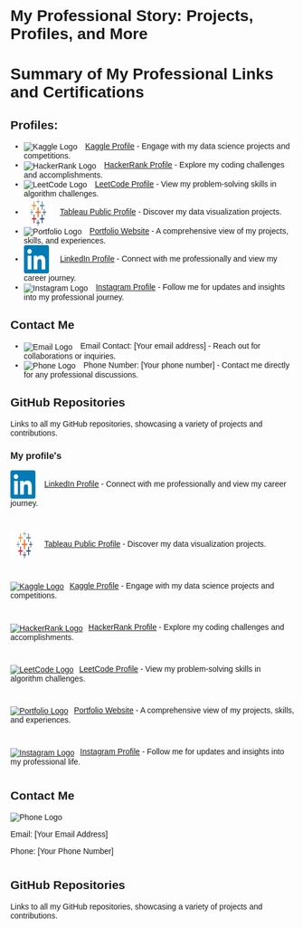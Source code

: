 <h1>My Professional Story: Projects, Profiles, and More </h1>

<!DOCTYPE html>
<html lang='en'>
<head>
    <meta charset='UTF-8'>
    <meta name='viewport' content='width=device-width, initial-scale=1.0'>
    <title>Professional Links and Certifications</title>
</head>
<body>

<h1>Summary of My Professional Links and Certifications</h1>

<h2>Profiles:</h2>
<ul>
    <li><img src='https://www.kaggle.com/favicon.ico' alt='Kaggle Logo' width='16' height='16'> <a href='[Link to my Kaggle profile]'>Kaggle Profile</a> - Engage with my data science projects and competitions.</li>
    <li><img src='https://www.hackerrank.com/favicon.ico' alt='HackerRank Logo' width='16' height='16'> <a href='[Link to my HackerRank profile]'>HackerRank Profile</a> - Explore my coding challenges and accomplishments.</li>
    <li><img src='https://leetcode.com/favicon.ico' alt='LeetCode Logo' width='16' height='16'> <a href='[Link to my LeetCode profile]'>LeetCode Profile</a> - View my problem-solving skills in algorithm challenges.</li>
    <li><img src='https://github.com/shreyjain99/shreyjain99/blob/main/Tableau%20logo.png' alt='Tableau Logo' width='16' height='16'> <a href='https://public.tableau.com/app/profile/shrey.jain6858/vizzes'>Tableau Public Profile</a> - Discover my data visualization projects.</li>
    <li><img src='https://yourportfolio.com/logo.png' alt='Portfolio Logo' width='16' height='16'> <a href='[Link to my portfolio website]'>Portfolio Website</a> - A comprehensive view of my projects, skills, and experiences.</li>
    <li><img src='https://github.com/shreyjain99/shreyjain99/blob/main/linkedin-logo.png' alt='LinkedIn Logo' width='16' height='16'> <a href='https://www.linkedin.com/in/shreyjain99/'>LinkedIn Profile</a> - Connect with me professionally and view my career journey.</li>
    <!-- New Instagram Profile -->
    <li><img src='https://instagram.com/favicon.ico' alt='Instagram Logo' width='16' height='16'> <a href='[Link to my Instagram profile]'>Instagram Profile</a> - Follow me for updates and insights into my professional journey.</li>
</ul>

<h2>Contact Me</h2>
<ul>
    <li><img src='https://example.com/email-logo.png' alt='Email Logo' width='16' height='16'> Email Contact: [Your email address] - Reach out for collaborations or inquiries.</li>
    <li><img src='https://example.com/phone-logo.png' alt='Phone Logo' width='16' height='16'> Phone Number: [Your phone number] - Contact me directly for any professional discussions.</li>
</ul>

<h2>GitHub Repositories</h2>
<p>Links to all my GitHub repositories, showcasing a variety of projects and contributions.</p>

</body>
</html>

<html>
    
<head>
    <style>
        body { font-family: Arial, sans-serif; }
        .profile { margin-bottom: 40px; } 
        img { width: 50px; height: 50px; vertical-align: middle; margin-right: 10px; }
    </style>
</head>

<body>
    <h3>My profile's </h3>
    <div class='profile'>
        <a href='www.linkedin.com/in/shreyjain99'><img src='https://github.com/shreyjain99/shreyjain99/blob/main/linkedin-logo.png' alt='LinkedIn Logo'>LinkedIn Profile</a> - Connect with me professionally and view my career journey.
    </div>
    <div class='profile'>
        <a href='https://public.tableau.com/app/profile/shrey.jain6858/vizzes'><img src='https://github.com/shreyjain99/shreyjain99/blob/main/Tableau%20logo.png' alt='Tableau Logo'>Tableau Public Profile</a> - Discover my data visualization projects.
    </div>    
    <div class='profile'>
        <a href='[Kaggle Link]'><img src='https://iconduck.com/icons/14124/kaggle' alt='Kaggle Logo'>Kaggle Profile</a> - Engage with my data science projects and competitions.
    </div>
    <div class='profile'>
        <a href='[HackerRank Link]'><img src='https://en.wikipedia.org/wiki/File:HackerRank_Icon-1000px.png' alt='HackerRank Logo'>HackerRank Profile</a> - Explore my coding challenges and accomplishments.
    </div>
    <div class='profile'>
        <a href='[LeetCode Link]'><img src='https://commons.wikimedia.org/wiki/File:LeetCode_logo_black.png' alt='LeetCode Logo'>LeetCode Profile</a> - View my problem-solving skills in algorithm challenges.
    </div>
    <div class='profile'>
        <a href='[Portfolio Link]'><img src='[Portfolio Logo URL]' alt='Portfolio Logo'>Portfolio Website</a> - A comprehensive view of my projects, skills, and experiences.
    </div>
<div class='profile'>
        <a href='[Instagram Link]'><img src='https://upload.wikimedia.org/wikipedia/commons/a/a5/Instagram_icon.png' alt='Instagram Logo'>Instagram Profile</a> - Follow me for updates and insights into my professional life.
    </div>





<!-- Contact Me Section -->
<div class='profile'>
        <h2>Contact Me</h2>
        <img src='https://upload.wikimedia.org/wikipedia/commons/thumb/4/4c/Phone_icon.svg/800px-Phone_icon.svg.png' alt='Phone Logo' style='width: 30px; height: 30px; vertical-align: middle; margin-right: 10px;'>
        <p>Email: [Your Email Address]</p>
        <p>Phone: [Your Phone Number]</p>
    </div>
    
<!-- GitHub Repositories Section -->
<div class='profile'>
        <h2>GitHub Repositories</h2>
        <p>Links to all my GitHub repositories, showcasing a variety of projects and contributions.</p>
    </div>
</body>
</html>
